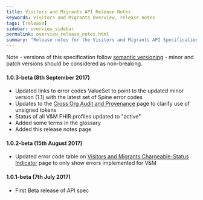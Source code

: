 ```yaml
---
title: Visitors and Migrants API Release Notes
keywords: Visitors and Migrants Overview, release notes
tags: [release]
sidebar: overview_sidebar
permalink: overview_release_notes.html
summary: "Release notes for the Visitors and Migrants API Specification."
---
```


Note - versions of this specification follow [semantic versioning](http://semver.org/) - minor and patch versions should be considered as non-breaking.

#### 1.0.3-beta (8th September 2017)

- Updated links to error codes ValueSet to point to the updated minor version (1.1) with the latest set of Spine error codes
- Updates to the [Cross Org Audit and Provenance](integration_cross_organisation_audit_and_provenance.html) page to clarify use of unsigned tokens
- Status of all V&M FHIR profiles updated to "active"
- Added some terms in the glossary
- Added this release notes page

#### 1.0.2-beta (15th August 2017)

- Updated error code table on [Visitors and Migrants Chargeable-Status Indicator](foundations_use_case_chargeable_status_indicator.html) page to only show errors implemented for V&M

#### 1.0.1-beta (7th July 2017)

- First Beta release of API spec


